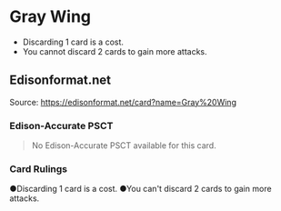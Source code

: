 # Gray Wing

*   Discarding 1 card is a cost.
*   You cannot discard 2 cards to gain more attacks.

## Edisonformat.net

Source: https://edisonformat.net/card?name=Gray%20Wing

### Edison-Accurate PSCT

> No Edison-Accurate PSCT available for this card.

### Card Rulings

●Discarding 1 card is a cost.
●You can't discard 2 cards to gain more attacks.
            